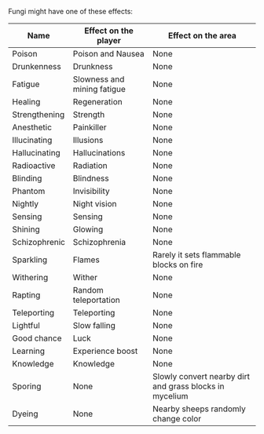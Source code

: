 Fungi might have one of these effects:

| Name | Effect on the player | Effect on the area |
| --- | --- | --- |
| Poison | Poison and Nausea | None |
| Drunkenness | Drunkness | None |
| Fatigue | Slowness and mining fatigue | None |
| Healing | Regeneration | None |
| Strengthening | Strength | None |
| Anesthetic | Painkiller | None |
| Illucinating | Illusions | None |
| Hallucinating | Hallucinations | None |
| Radioactive | Radiation | None |
| Blinding | Blindness | None |
| Phantom | Invisibility | None |
| Nightly | Night vision | None |
| Sensing | Sensing | None |
| Shining | Glowing | None |
| Schizophrenic | Schizophrenia | None |
| Sparkling | Flames | Rarely it sets flammable blocks on fire |
| Withering | Wither | None |
| Rapting | Random teleportation | None |
| Teleporting | Teleporting | None |
| Lightful | Slow falling | None |
| Good chance | Luck | None |
| Learning | Experience boost | None |
| Knowledge | Knowledge | None |
| Sporing | None | Slowly convert nearby dirt and grass blocks in mycelium |
| Dyeing | None | Nearby sheeps randomly change color |

